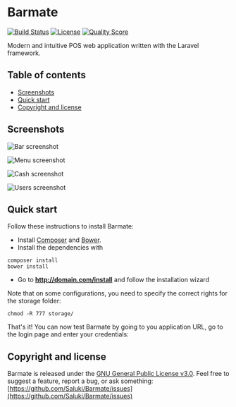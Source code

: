# Barmate

[![Build Status](https://travis-ci.org/Saluki/Barmate.svg)](https://travis-ci.org/Saluki/Barmate) [![License](https://img.shields.io/github/license/Saluki/Barmate.svg)](https://github.com/Saluki/Barmate/blob/master/LICENSE) [![Quality Score](https://scrutinizer-ci.com/g/Saluki/Barmate/badges/quality-score.png?b=master)](https://scrutinizer-ci.com/g/Saluki/Barmate)

Modern and intuitive POS web application written with the Laravel framework.

## Table of contents

- [Screenshots](#screenshots)
- [Quick start](#quick-start)
- [Copyright and license](#copyright-and-license)

## Screenshots

![Bar screenshot](http://s11.postimg.org/i3bm8lr9v/barmate_v0_4_bar.png)

![Menu screenshot](http://s2.postimg.org/rfsfeh8u1/barmate_S2.png)

![Cash screenshot](http://s11.postimg.org/x0k39m4ib/barmate_v0_4_cash.png)

![Users screenshot](http://s11.postimg.org/vzjukhnir/barmate_v0_4_users.png)

## Quick start

Follow these instructions to install Barmate:

* Install [Composer](https://getcomposer.org/) and [Bower](http://bower.io/).
* Install the dependencies with
```
composer install
bower install
```
* Go to **http://domain.com/install** and follow the installation wizard

Note that on some configurations, you need to specify the correct rights for the storage folder:
```
chmod -R 777 storage/
```

That's it! You can now test Barmate by going to you application URL, go to the login page and enter your credentials: 

## Copyright and license

Barmate is released under the [GNU General Public License v3.0](https://github.com/Saluki/Barmate/blob/master/LICENSE). Feel free to suggest a feature, report a bug, or ask something: [https://github.com/Saluki/Barmate/issues](https://github.com/Saluki/Barmate/issues)